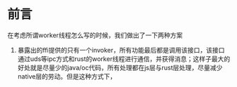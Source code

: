 # 前言

在考虑所谓worker线程怎么写的时候，我们做出了一下两种方案

1. 暴露出的ffi提供的只有一个invoker，所有功能最后都是调用该接口，该接口通过uds等ipc方式和rust的worker线程进行通信，并获得消息；这样子最大的好处就是尽量少的java/oc代码，所有处理都在js层与rust层处理，尽量减少native层的劳动。但是这种方式下，

